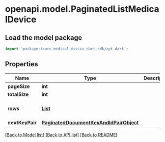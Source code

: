 # openapi.model.PaginatedListMedicalDevice

## Load the model package
```dart
import 'package:icure_medical_device_dart_sdk/api.dart';
```

## Properties
Name | Type | Description | Notes
------------ | ------------- | ------------- | -------------
**pageSize** | **int** |  | 
**totalSize** | **int** |  | 
**rows** | [**List<MedicalDevice>**](MedicalDevice.md) |  | [default to const []]
**nextKeyPair** | [**PaginatedDocumentKeyAndIdPairObject**](PaginatedDocumentKeyAndIdPairObject.md) |  | [optional] 

[[Back to Model list]](../README.md#documentation-for-models) [[Back to API list]](../README.md#documentation-for-api-endpoints) [[Back to README]](../README.md)



